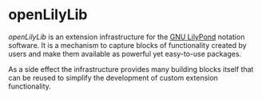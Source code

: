 # openLilyLib

*openLilyLib* is an extension infrastructure for the
[GNU LilyPond](https://lilypond.org) notation software. It is a mechanism
to capture blocks of functionality created by users and make them available as
powerful yet easy-to-use packages.

As a side effect the infrastructure provides many building blocks itself that
can be reused to simplify the development of custom extension functionality.